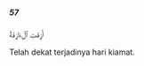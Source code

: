 ##### 57

<span class="ayah">أَزِفَتِ ٱلْءَازِفَةُ</span>

<span class="ayah_translation">Telah dekat terjadinya hari kiamat.</span>
